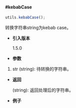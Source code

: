 #### #kebabCase

```javascript
utils.kebabCase();
```

转换字符串string为kebab case。

- **引入版本**

    1.5.0

- **参数**

1. str (string): 待转换的字符串。

- **返回**

    (string): 返回处理后的字符串。

- **例子**

```javascript

```
